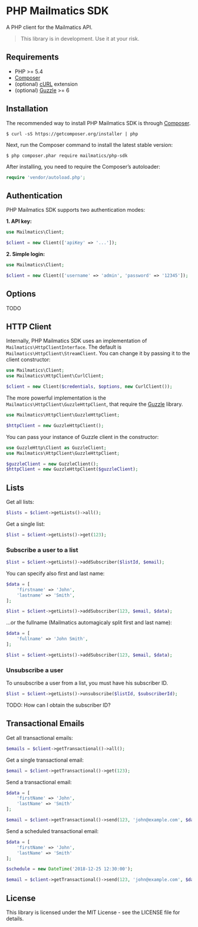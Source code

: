 # PHP Mailmatics SDK

A PHP client for the Mailmatics API.

> This library is in development. Use it at your risk.

## Requirements

* PHP >= 5.4
* [Composer](https://getcomposer.org/)
* (optional) [cURL](http://php.net/manual/en/book.curl.php) extension
* (optional) [Guzzle](http://guzzlephp.org) >= 6

## Installation

The recommended way to install PHP Mailmatics SDK is through [Composer](https://getcomposer.org/).

	$ curl -sS https://getcomposer.org/installer | php

Next, run the Composer command to install the latest stable version:

	$ php composer.phar require mailmatics/php-sdk

After installing, you need to require the Composer’s autoloader:

```php
require 'vendor/autoload.php';
```

## Authentication

PHP Mailmatics SDK supports two authentication modes:

**1. API key:**

```php
use Mailmatics\Client;

$client = new Client(['apiKey' => '...']);
```

**2. Simple login:**

```php
use Mailmatics\Client;

$client = new Client(['username' => 'admin', 'password' => '12345']);
```

## Options

TODO

## HTTP Client

Internally, PHP Mailmatics SDK uses an implementation of `Mailmatics\HttpClientInterface`. The default is `Mailmatics\HttpClient\StreamClient`. You can change it by passing it to the client constructor:

```php
use Mailmatics\Client;
use Mailmatics\HttpClient\CurlClient;

$client = new Client($credentials, $options, new CurlClient());
```

The more powerful implementation is the `Mailmatics\HttpClient\GuzzleHttpClient`, that require the [Guzzle](http://guzzlephp.org) library.

```php
use Mailmatics\HttpClient\GuzzleHttpClient;

$httpClient = new GuzzleHttpClient();
```

You can pass your instance of Guzzle client in the constructor:

```php
use GuzzleHttp\Client as GuzzleClient;
use Mailmatics\HttpClient\GuzzleHttpClient;

$guzzleClient = new GuzzleClient();
$httpClient = new GuzzleHttpClient($guzzleClient);
```

## Lists

Get all lists:

```php
$lists = $client->getLists()->all();
```

Get a single list:

```php
$list = $client->getLists()->get(123);
```

### Subscribe a user to a list

```php
$list = $client->getLists()->addSubscriber($listId, $email);
```

You can specify also first and last name:

```php
$data = [
	'firstname' => 'John',
	'lastname' => 'Smith',
];

$list = $client->getLists()->addSubscriber(123, $email, $data);
```

...or the fullname (Mailmatics automagicaly split first and last name):

```php
$data = [
	'fullname' => 'John Smith',
];

$list = $client->getLists()->addSubscriber(123, $email, $data);
```

### Unsubscribe a user

To unsubscribe a user from a list, you must have his subscriber ID.

```php
$list = $client->getLists()->unsubscribe($listId, $subscriberId);
```

TODO: How can I obtain the subscriber ID?

## Transactional Emails

Get all transactional emails:

```php
$emails = $client->getTransactional()->all();
```

Get a single transactional email:

```php
$email = $client->getTransactional()->get(123);
```

Send a transactional email:

```php
$data = [
	'firstName' => 'John',
	'lastName' => 'Smith'
];

$email = $client->getTransactional()->send(123, 'john@example.com', $data);
```

Send a scheduled transactional email:

```php
$data = [
	'firstName' => 'John',
	'lastName' => 'Smith'
];

$schedule = new DateTime('2018-12-25 12:30:00');

$email = $client->getTransactional()->send(123, 'john@example.com', $data, $schedule);
```

## License

This library is licensed under the MIT License - see the LICENSE file for details.
